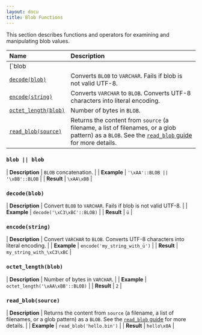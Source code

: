 ```yaml
---
layout: docu
title: Blob Functions
---
```


This section describes functions and operators for examining and manipulating blob values.

<!-- markdownlint-disable MD056 -->

| Name | Description |
|:--|:-------|
| [`blob || blob`](#blob--blob) | Blob concatenation. |
| [`decode(blob)`](#decodeblob) | Converts `BLOB` to `VARCHAR`. Fails if blob is not valid UTF-8. |
| [`encode(string)`](#encodestring) | Converts `VARCHAR` to `BLOB`. Converts UTF-8 characters into literal encoding. |
| [`octet_length(blob)`](#octet_lengthblob) | Number of bytes in `BLOB`. |
| [`read_blob(source)`](#read_blobsource) | Returns the content from `source` (a filename, a list of filenames, or a glob pattern) as a `BLOB`. See the [`read_blob` guide](../../guides/import/read_file#read_blob) for more details. |

<!-- markdownlint-enable MD056 -->

### `blob || blob`

<div class="nostroke_table"></div>

| **Description** | `BLOB` concatenation. |
| **Example** | `'\xAA'::BLOB || '\xBB'::BLOB` |
| **Result** | `\xAA\xBB` |

### `decode(blob)`

<div class="nostroke_table"></div>

| **Description** | Convert `BLOB` to `VARCHAR`. Fails if blob is not valid UTF-8. |
| **Example** | `decode('\xC3\xBC'::BLOB)` |
| **Result** | `ü` |

### `encode(string)`

<div class="nostroke_table"></div>

| **Description** | Convert `VARCHAR` to `BLOB`. Converts UTF-8 characters into literal encoding. |
| **Example** | `encode('my_string_with_ü')` |
| **Result** | `my_string_with_\xC3\xBC` |

### `octet_length(blob)`

<div class="nostroke_table"></div>

| **Description** | Number of bytes in `VARCHAR`. |
| **Example** | `octet_length('\xAA\xBB'::BLOB)` |
| **Result** | `2` |

### `read_blob(source)`

<div class="nostroke_table"></div>

| **Description** | Returns the content from `source` (a filename, a list of filenames, or a glob pattern) as a `BLOB`. See the [`read_blob` guide](../../guides/import/read_file#read_blob) for more details. |
| **Example** | `read_blob('hello.bin')` |
| **Result** | `hello\x0A` |
